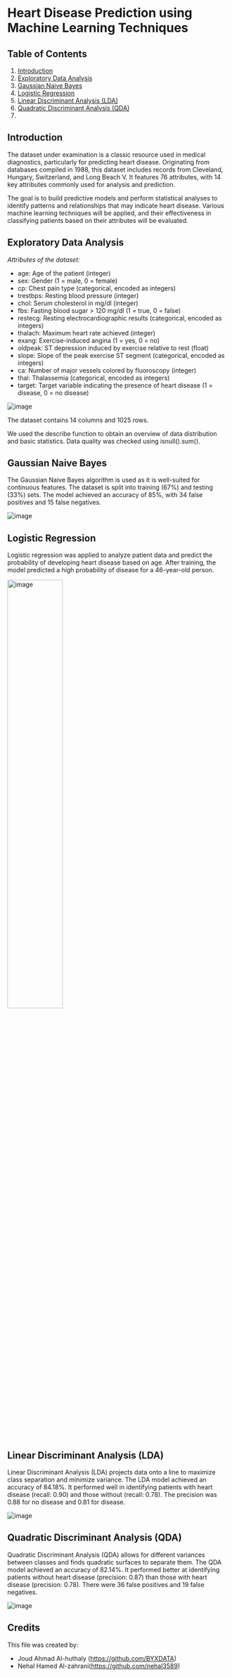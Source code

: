 # Heart Disease Prediction using Machine Learning Techniques

## Table of Contents
1. [Introduction](#introduction) 
2. [Exploratory Data Analysis](#exploratory-data-analysis) 
3. [Gaussian Naive Bayes](#gaussian-naive-bayes) 
4. [Logistic Regression](#logistic-regression) 
5. [Linear Discriminant Analysis (LDA)](#linear-discriminant-analysis-lda) 
6. [Quadratic Discriminant Analysis (QDA)](#quadratic-discriminant-analysis-qda)
7. 

## Introduction
The dataset under examination is a classic resource used in medical diagnostics, particularly for predicting heart disease. Originating from databases compiled in 1988, this dataset includes records from Cleveland, Hungary, Switzerland, and Long Beach V. It features 76 attributes, with 14 key attributes commonly used for analysis and prediction.

The goal is to build predictive models and perform statistical analyses to identify patterns and relationships that may indicate heart disease. Various machine learning techniques will be applied, and their effectiveness in classifying patients based on their attributes will be evaluated.

## Exploratory Data Analysis
*Attributes of the dataset:*
- age: Age of the patient (integer)
- sex: Gender (1 = male, 0 = female)
- cp: Chest pain type (categorical, encoded as integers)
- trestbps: Resting blood pressure (integer)
- chol: Serum cholesterol in mg/dl (integer)
- fbs: Fasting blood sugar > 120 mg/dl (1 = true, 0 = false)
- restecg: Resting electrocardiographic results (categorical, encoded as integers)
- thalach: Maximum heart rate achieved (integer)
- exang: Exercise-induced angina (1 = yes, 0 = no)
- oldpeak: ST depression induced by exercise relative to rest (float)
- slope: Slope of the peak exercise ST segment (categorical, encoded as integers)
- ca: Number of major vessels colored by fluoroscopy (integer)
- thal: Thalassemia (categorical, encoded as integers)
- target: Target variable indicating the presence of heart disease (1 = disease, 0 = no disease)

![image](https://github.com/user-attachments/assets/13d3668b-ff73-4fba-91da-83175b2c8794)


The dataset contains 14 columns and 1025 rows.

We used the describe function to obtain an overview of data distribution and basic statistics. Data quality was checked using isnull().sum().

## Gaussian Naive Bayes
The Gaussian Naive Bayes algorithm is used as it is well-suited for continuous features. The dataset is split into training (67%) and testing (33%) sets. The model achieved an accuracy of 85%, with 34 false positives and 15 false negatives.

![image](https://github.com/user-attachments/assets/2d52c70a-a0d8-4bb9-a35f-fcf7b134d291)


## Logistic Regression
Logistic regression was applied to analyze patient data and predict the probability of developing heart disease based on age. After training, the model predicted a high probability of disease for a 46-year-old person.

<img src="https://github.com/user-attachments/assets/50ead4fa-3109-4039-9154-919f3386b6d3" alt="image" style="width:50%; height:auto;"/>


## Linear Discriminant Analysis (LDA)
Linear Discriminant Analysis (LDA) projects data onto a line to maximize class separation and minimize variance. The LDA model achieved an accuracy of 84.18%. It performed well in identifying patients with heart disease (recall: 0.90) and those without (recall: 0.78). The precision was 0.88 for no disease and 0.81 for disease.

![image](https://github.com/user-attachments/assets/828b85c2-50d9-49ff-b682-4a89d2120b82)

## Quadratic Discriminant Analysis (QDA)
Quadratic Discriminant Analysis (QDA) allows for different variances between classes and finds quadratic surfaces to separate them. The QDA model achieved an accuracy of 82.14%. It performed better at identifying patients without heart disease (precision: 0.87) than those with heart disease (precision: 0.78). There were 36 false positives and 19 false negatives.

![image](https://github.com/user-attachments/assets/e8fb8b27-1daa-4b39-a6ce-48a76477ca70)


## Credits

This file was created by:
- Joud Ahmad Al-huthaly (https://github.com/BYXDATA)
- Nehal Hamed Al-zahrani(https://github.com/nehal3589)
